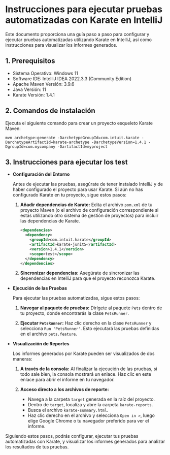 # Instrucciones para ejecutar pruebas automatizadas con Karate en IntelliJ
Este documento proporciona una guía paso a paso para configurar y ejecutar pruebas automatizadas utilizando Karate en IntelliJ, así como instrucciones para visualizar los informes generados.

## 1. Prerequisitos

- Sistema Operativo: Windows 11
- Software IDE: IntelliJ IDEA 2022.3.3 (Community Edition)
- Apache Maven Versión: 3.9.6
- Java Versión: 11
- Karate Versión: 1.4.1

## 2. Comandos de instalación

Ejecuta el siguiente comando para crear un proyecto esqueleto Karate Maven:

```shell
mvn archetype:generate -DarchetypeGroupId=com.intuit.karate -DarchetypeArtifactId=karate-archetype -DarchetypeVersion=1.4.1 -DgroupId=com.mycompany -DartifactId=myproject

```

## 3. Instrucciones para ejecutar los test

- **Configuración del Entorno**
  
  Antes de ejecutar las pruebas, asegúrate de tener instalado IntelliJ y de haber configurado el proyecto para usar Karate. Si aún no has configurado Karate en tu proyecto, sigue estos pasos:

  1. **Añadir dependencias de Karate:** Edita el archivo `pom.xml` de tu proyecto Maven (o el archivo de configuración correspondiente si estás utilizando otro sistema de gestión de proyectos) para incluir las dependencias de Karate.

     ```xml
     <dependencies>
       <dependency>
         <groupId>com.intuit.karate</groupId>
         <artifactId>karate-junit5</artifactId>
         <version>1.4.1</version>
         <scope>test</scope>
       </dependency>
     </dependencies>
     ```

  2. **Sincronizar dependencias:** Asegúrate de sincronizar las dependencias en IntelliJ para que el proyecto reconozca Karate.

- **Ejecución de las Pruebas**

  Para ejecutar las pruebas automatizadas, sigue estos pasos:

  1. **Navegar al paquete de pruebas:** Dirígete al paquete `Pets` dentro de tu proyecto, donde encontrarás la clase `PetsRunner`.

  2. **Ejecutar `PetsRunner`:** Haz clic derecho en la clase `PetsRunner` y selecciona `Run 'PetsRunner'`. Esto ejecutará las pruebas definidas en el archivo `pets.feature`.

- **Visualización de Reportes**

  Los informes generados por Karate pueden ser visualizados de dos maneras:

  1. **A través de la consola:** Al finalizar la ejecución de las pruebas, si todo sale bien, la consola mostrará un enlace. Haz clic en este enlace para abrir el informe en tu navegador.

  2. **Acceso directo a los archivos de reporte:**

     - Navega a la carpeta `target` generada en la raíz del proyecto.
     - Dentro de `target`, localiza y abre la carpeta `karate-reports`.
     - Busca el archivo `karate-summary.html`.
     - Haz clic derecho en el archivo y selecciona `Open in >`, luego elige Google Chrome o tu navegador preferido para ver el informe.

Siguiendo estos pasos, podrás configurar, ejecutar tus pruebas automatizadas con Karate, y visualizar los informes generados para analizar los resultados de tus pruebas.

